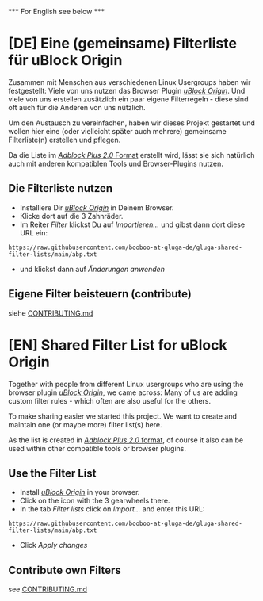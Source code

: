 *** For English see below ***

# [DE] Eine (gemeinsame) Filterliste für uBlock Origin

Zusammen mit Menschen aus verschiedenen Linux Usergroups haben wir festgestellt: Viele von uns nutzen das Browser Plugin [*uBlock Origin*](https://de.wikipedia.org/wiki/UBlock_Origin). Und viele von uns erstellen zusätzlich ein paar eigene Filterregeln - diese sind oft auch für die Anderen von uns nützlich.

Um den Austausch zu vereinfachen, haben wir dieses Projekt gestartet und wollen hier eine (oder vielleicht später auch mehrere) gemeinsame Filterliste(n) erstellen und pflegen.

Da die Liste im [*Adblock Plus 2.0* Format](https://help.getadblock.com/support/solutions/articles/6000165012-how-to-create-your-own-personal-filter-list) erstellt wird, lässt sie sich natürlich auch mit anderen kompatiblen Tools und Browser-Plugins nutzen.

## Die Filterliste nutzen

  * Installiere Dir [*uBlock Origin*](https://de.wikipedia.org/wiki/UBlock_Origin) in Deinem Browser.
  * Klicke dort auf die 3 Zahnräder.
  * Im Reiter *Filter* klickst Du auf *Importieren...* und gibst dann dort diese URL ein:
```
https://raw.githubusercontent.com/booboo-at-gluga-de/gluga-shared-filter-lists/main/abp.txt
```
  * und klickst dann auf *Änderungen anwenden*

## Eigene Filter beisteuern (contribute)

siehe [CONTRIBUTING.md](./CONTRIBUTING.md)

# [EN] Shared Filter List for uBlock Origin

Together with people from different Linux usergroups who are using the browser plugin [*uBlock Origin*](https://en.wikipedia.org/wiki/UBlock_Origin), we came across: Many of us are adding custom filter rules - which often are also useful for the others.

To make sharing easier we started this project. We want to create and maintain one (or maybe more) filter list(s) here.

As the list is created in [*Adblock Plus 2.0* format](https://help.getadblock.com/support/solutions/articles/6000165012-how-to-create-your-own-personal-filter-list), of course it also can be used within other compatible tools or browser plugins.

## Use the Filter List

  * Install [*uBlock Origin*](https://en.wikipedia.org/wiki/UBlock_Origin) in your browser.
  * Click on the icon with the 3 gearwheels there.
  * In the tab *Filter lists* click on *Import...* and enter this URL:
```
https://raw.githubusercontent.com/booboo-at-gluga-de/gluga-shared-filter-lists/main/abp.txt
```
  * Click *Apply changes*

## Contribute own Filters

see [CONTRIBUTING.md](./CONTRIBUTING.md)
